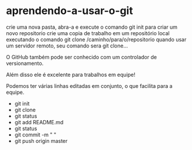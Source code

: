 ﻿# aprendendo-a-usar-o-git
crie uma nova pasta, abra-a e execute o comando git init para criar um novo repositorio
crie uma copia de trabalho em um repositório local executando o comando git clone /caminho/para/o/repositorio
quando usar um servidor remoto, seu comando sera git clone...

O GitHub também pode ser conhecido com um controlador de versionamento. 

Além disso ele é excelente para trabalhos em equipe!

Podemos ter várias linhas editadas em conjunto, o que facilita para a equipe.

- git init
- git clone
- git status
- git add README.md
- git status 
- git commit -m  " "                               
- git push origin master